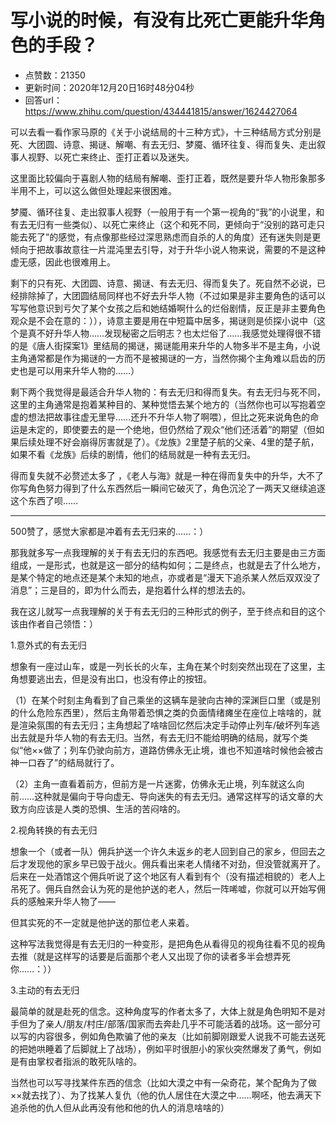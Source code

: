 # 写小说的时候，有没有比死亡更能升华角色的手段？
- 点赞数：21350
- 更新时间：2020年12月20日16时48分04秒
- 回答url：https://www.zhihu.com/question/434441815/answer/1624427064
<body>
 <p data-pid="2725G_DU">可以去看一看作家马原的《关于小说结局的十三种方式》，十三种结局方式分别是死、大团圆、诗意、揭谜、解嘲、有去无归、梦魇、循环往复、得而复失、走出叙事人视野、以死亡来终止、歪打正着以及迷失。</p>
 <p data-pid="t-lVUAvU">这里面比较偏向于喜剧人物的结局有解嘲、歪打正着，既然是要升华人物形象那多半用不上，可以这么做但处理起来很困难。</p>
 <p data-pid="QWDvPHoa">梦魇、循环往复、走出叙事人视野（一般用于有一个第一视角的“我”的小说里，和有去无归有一些类似）、以死亡来终止（这个和死不同，更倾向于“没别的路可走只能去死了”的感觉，有点像那些经过深思熟虑而自杀的人的角度）还有迷失则是更倾向于把故事故意往一片混沌里去引导，对于升华小说人物来说，需要的不是这种虚无感，因此也很难用上。</p>
 <p data-pid="0m_zkzN6">剩下的只有死、大团圆、诗意、揭谜、有去无归、得而复失了。死自然不必说，已经排除掉了，大团圆结局同样也不好去升华人物（不过如果是非主要角色的话可以写写他意识到亏欠了某个女孩之后和她结婚啊什么的烂俗剧情，反正是非主要角色观众是不会在意的：）），诗意主要是用在中短篇中居多，揭谜则是侦探小说中（这个是真不好升华人物……发现秘密之后明志？也太烂俗了……我感觉处理得很不错的是《唐人街探案1》里结局的揭谜，揭谜能用来升华的人物多半不是主角，小说主角通常都是作为揭谜的一方而不是被揭谜的一方，当然你揭个主角难以启齿的历史也是可以用来升华人物的……）</p>
 <p data-pid="MIL_z7PB">剩下两个我觉得是最适合升华人物的：有去无归和得而复失。有去无归与死不同，这里的主角通常是抱着某种目的、某种觉悟去某个地方的（当然你也可以写抱着空虚的想法把故事往虚无里导……还升不升华人物了啊喂），但比之死来说角色的命运是未定的，即使要去的是一个绝地，但仍然给了观众“他们还活着”的期望（但如果后续处理不好会崩得厉害就是了）。《龙族》2里楚子航的父亲、4里的楚子航，如果不看《龙族》后续的剧情，他们的结局就是一种有去无归。</p>
 <p data-pid="O_O6yGMe">得而复失就不必赘述太多了 ，《老人与海》就是一种在得而复失中的升华，大不了你写角色努力得到了什么东西然后一瞬间它破灭了，角色沉沦了一两天又继续追逐这个东西了呗……</p>
 <hr>
 <p data-pid="6YxRGoTl">500赞了，感觉大家都是冲着有去无归来的……：）</p>
 <p data-pid="WsbesECA">那我就多写一点我理解的关于有去无归的东西吧。我感觉有去无归主要是由三方面组成，一是形式，也就是这一部分的结构如何；二是终点，也就是去了什么地方，是某个特定的地点还是某个未知的地点，亦或者是“漫天下追杀某人然后双双没了消息”；三是目的，即为什么而去，是抱着什么样的想法去的。</p>
 <p data-pid="n6xw1e2J">我在这儿就写一点我理解的关于有去无归的三种形式的例子，至于终点和目的这个该由作者自己领悟：）</p>
 <p data-pid="Aoj3WIja">1.意外式的有去无归</p>
 <p data-pid="EfEr_PgF">想象有一座过山车，或是一列长长的火车，主角在某个时刻突然出现在了这里，主角想要逃出去，但是没有出口，也没有停止的按钮。</p>
 <p data-pid="Ai_R2lKK">（1）在某个时刻主角看到了自己乘坐的这辆车是驶向古神的深渊巨口里（或是别的什么危险东西里），然后主角带着恐惧之类的负面情绪瘫坐在座位上啥啥的，就是渲染氛围的有去无归；主角想起了啥啥回忆然后决定手动停止列车/破坏列车逃出去就是升华人物的有去无归。当然，有去无归不能给明确的结局，就写个类似“他××做了；列车仍驶向前方，道路仿佛永无止境，谁也不知道啥时候他会被古神一口吞了”的结局就行了。</p>
 <p data-pid="OUyuCqWI">（2）主角一直看着前方，但前方是一片迷雾，仿佛永无止境，列车就这么向前……这种就是偏向于导向虚无、导向迷失的有去无归。通常这样写的话文章的大致方向应该是人类的恐惧、生活的苦闷啥的。</p>
 <p data-pid="fSXIDCw7">2.视角转换的有去无归</p>
 <p data-pid="DY8geURX">想象一个（或者一队）佣兵护送一个许久未返乡的老人回到自己的家乡，但回去之后才发现他的家乡早已毁于战火。佣兵看出来老人情绪不对劲，但没管就离开了。后来在一处酒馆这个佣兵听说了这个地区有人看到有个（没有描述相貌的）老人上吊死了。佣兵自然会认为死的是他护送的老人，然后一阵唏嘘，你就可以开始写佣兵的感触来升华人物了——</p>
 <p data-pid="F1hkzM-0">但其实死的不一定就是他护送的那位老人来着。</p>
 <p data-pid="9oXN-Ee6">这种写法我觉得是有去无归的一种变形，是把角色从看得见的视角往看不见的视角去推（就是这样写的话要是后面那个老人又出现了你的读者多半会想弄死你……：））</p>
 <p data-pid="sqnDwtd6">3.主动的有去无归</p>
 <p data-pid="en0HGxJo">最简单的就是赴死的信念。这种角度写的作者太多了，大体上就是角色明知不是对手但为了亲人/朋友/村庄/部落/国家而去奔赴几乎不可能活着的战场。这一部分可以写的内容很多，例如角色欺骗了他的亲友（比如前脚刚跟爱人说我不可能去送死的把她哄睡着了后脚就上了战场），例如平时很胆小的家伙突然爆发了勇气，例如是有由掌权者指派的敢死队啥的。</p>
 <p data-pid="OGy-g290">当然也可以写寻找某件东西的信念（比如大漠之中有一朵奇花，某个配角为了做××就去找了）、为了找某人复仇（他的仇人居住在大漠之中……啊呸，他去满天下追杀他的仇人但从此再没有他和他的仇人的消息啥啥的）</p>
</body>